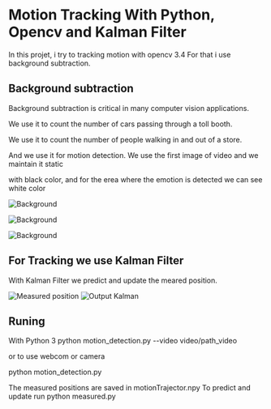 # Motion Tracking With Python, Opencv and Kalman Filter

In this projet, i try to tracking motion with opencv 3.4
For that i use background subtraction.

## Background subtraction
Background subtraction is critical in many computer vision applications.

We use it to count the number of cars passing through a toll booth. 

We use it to count the number of people walking in and out of a store.

And we use it for motion detection. We use the first image of video and we maintain it static

with black color, and for the erea where the emotion is detected we can see white color

![Background](https://github.com/Stevencibambo/motion-tracking-with-kalman-filter/blob/master/images/track2.png)

![Background](https://github.com/Stevencibambo/motion-tracking-with-kalman-filter/blob/master/images/trac11.png)

![Background](https://github.com/Stevencibambo/motion-tracking-with-kalman-filter/blob/master/images/track12.png)

## For Tracking we use Kalman Filter

With Kalman Filter we predict and update the meared position.

![Measured position](https://github.com/Stevencibambo/motion-tracking-with-kalman-filter/blob/master/images/kalmanfilter1.png)
![Output Kalman](https://github.com/Stevencibambo/motion-tracking-with-kalman-filter/blob/master/images/outputkalmanfilter.png)

## Runing
With Python 3
python motion_detection.py --video video/path_video

or 
to use webcom or camera

python motion_detection.py

The measured positions are saved in motionTrajector.npy
To predict and update
run
python measured.py
